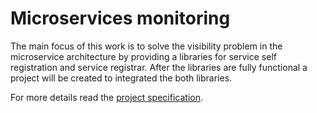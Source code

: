 # Microservices monitoring

The main focus of this work is to solve the visibility problem in the microservice architecture by providing a libraries for service self registration and service registrar. After the libraries are fully functional a project will be created to integrated the both libraries. 

For more details read the [project specification](https://github.com/emiovska/microservices-monitoring/wiki/Project-specification).
